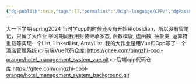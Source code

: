 ```yaml
---
{"dg-publish":true,"tags":[],"permalink":"/high-language/CPP/","dgPassFrontmatter":true,"noteIcon":"","created":"2025-04-20T11:20:01.294+08:00","updated":"2025-04-20T11:27:01.603+08:00"}
---
```



大一下学期 spring2024
当时学cpp的时候还没有开始用obsidian，所以没有留笔记，只留了大作业
学习期间我用封装继承多态, 函数模版, 虚函数, 抽象类, 运算符重载等实现一个List, LinkedList, ArrayList.
我的大作业是用Vue和Cpp写了一个酒店管理系统
👉前端Vue代码仓库: https://gitee.com/qingzhi-cool-orange/hotel_management_system_vue.git
👉后端cpp代码仓库:https://gitee.com/qingzhi-cool-orange/hotel_management_system_background.git